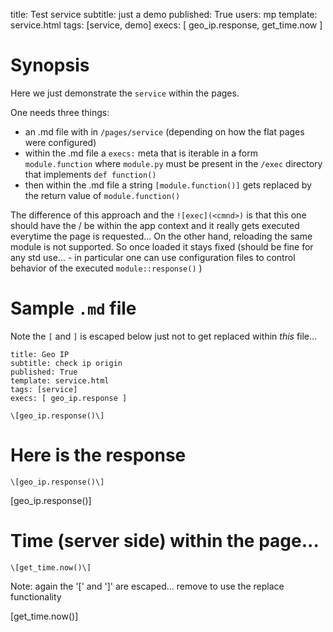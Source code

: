 title: Test service
subtitle: just a demo
published: True
users: mp
template: service.html
tags: [service, demo]
execs: [ geo_ip.response, get_time.now ]

# Synopsis

Here we just demonstrate the `service` within the pages.

One needs three things:

* an .md file with in `/pages/service` (depending on how the flat pages were configured)
* within the .md file a `execs:` meta that is iterable in a form `module.function` where `module.py` must be present in the `/exec` directory that implements `def function()`
* then within the .md file a string `[module.function()]` gets replaced by the return value of `module.function()`

The difference of this approach and the `![exec](<cmnd>)` is that this one should have the / be within the app context and it really gets executed everytime the page is requested...
On the other hand, reloading the same module is not supported. So once loaded it stays fixed (should be fine for any std use... - in particular one can use configuration files to control behavior of the executed `module::response()` )

# Sample `.md` file

Note the `[` and `]` is escaped below just not to get replaced within *this* file...

```
title: Geo IP
subtitle: check ip origin
published: True
template: service.html
tags: [service]
execs: [ geo_ip.response ]

\[geo_ip.response()\]
```

# Here is the response

`\[geo_ip.response()\]`

[geo_ip.response()]

# Time (server side) within the page...

`\[get_time.now()\]`

Note: again the '[' and ']' are escaped... remove to use the replace functionality

[get_time.now()]

